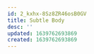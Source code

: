 ```yaml
---
id: 2_kxhx-8Sz8ZR46osB0GV
title: Subtle Body
desc: ''
updated: 1639762693869
created: 1639762693869
---
```


